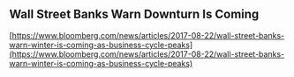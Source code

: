 ## Wall Street Banks Warn Downturn Is Coming
  
  [https://www.bloomberg.com/news/articles/2017-08-22/wall-street-banks-warn-winter-is-coming-as-business-cycle-peaks](https://www.bloomberg.com/news/articles/2017-08-22/wall-street-banks-warn-winter-is-coming-as-business-cycle-peaks)